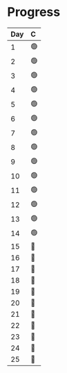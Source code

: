 # Progress

| Day | C |
|:-|:-|
| 1 | :green_circle: |
| 2 | :green_circle: |
| 3 | :green_circle: |
| 4 | :green_circle: |
| 5 | :green_circle: |
| 6 | :green_circle: |
| 7 | :green_circle: |
| 8 | :green_circle: |
| 9 | :green_circle: |
| 10 | :green_circle: |
| 11 | :green_circle: |
| 12 | :green_circle: |
| 13 | :green_circle: |
| 14 | :green_circle: |
| 15 | :red_circle: |
| 16 | :red_circle: |
| 17 | :red_circle: |
| 18 | :red_circle: |
| 19 | :red_circle: |
| 20 | :red_circle: |
| 21 | :red_circle: |
| 22 | :red_circle: |
| 23 | :red_circle: |
| 24 | :red_circle: |
| 25 | :red_circle: |
